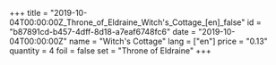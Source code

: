 +++
title = "2019-10-04T00:00:00Z_Throne_of_Eldraine_Witch's_Cottage_[en]_false"
id = "b87891cd-b457-4dff-8d18-a7eaf6748fc6"
date = "2019-10-04T00:00:00Z"
name = "Witch's Cottage"
lang = ["en"]
price = "0.13"
quantity = 4
foil = false
set = "Throne of Eldraine"
+++
